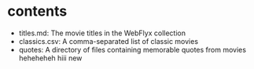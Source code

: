 # contents

- titles.md: The movie titles in the WebFlyx collection
- classics.csv: A comma-separated list of classic movies
- quotes: A directory of files containing memorable quotes from movies
heheheheh
hiii
new
